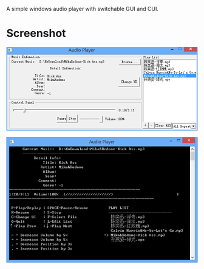 A simple windows audio player with switchable GUI and CUI.


Screenshot
===========

![GUI](gui.png)

![CUI](cui.png)

